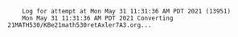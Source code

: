         Log for attempt at Mon May 31 11:31:36 AM PDT 2021 (13951)
        Mon May 31 11:31:36 AM PDT 2021 Converting 21MATH530/KBe21math530retAxler7A3.org...
